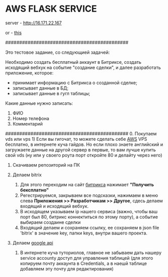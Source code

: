 # AWS FLASK SERVICE

server - http://16.171.22.167

or - [this](http://ec2-16-171-22-167.eu-north-1.compute.amazonaws.com)

############################################

Это тестовое задание, со следующией задачей:

Необходимо создать бесплатный аккаунт в Битриксе, создать исходящий вебхук на событие "создание сделки", и далее разработать приложение, которое:
- принимает информацию с Битрикса о созданной сделке;
- записывает данные в БД;
- записывает данные в гугл таблицы;

Какие данные нужно записать:

1. ФИО
2. Номер телефона
3. Комментарий


############################################
0. Покупаем vds или vps 
    1) Eсли вы гигочат, то можете сделать себе [AWS](https://portal.aws.amazon.com/billing/signup#/paymentinformation) VPS бесплатно, в интернете куча гайдов. Но если плохо знаете английский и загружаете данные на другой сервер в первые, то вам лучше купить свой vds (ну или у своего роута порт откройте 80 и делайту через него)   


1. Скачиваем репозиторий на ПК 


2. Делаем bitrix
   1) Для этого переходим на сайт [битрикса](https://www.bitrix24.ru/) нажимает <b>"Получить бексплатно"</b>
   2) Регестрируемся, закрываем все подсказки, нажимаем в меню слева <b>Приложения >> Разработчикам >> Другое</b>, сдесь делаем входящий и исходящий вебхук.
   3) В исходящем указываем ip нашего сервиса (важно, чтобы ваш порт был 80, битрикс коннектиться по этому порту), а событие выбираем создаине сделки
   4) Входящий делаем и сохраняем ссылку, ее сохраняем в json file 'bitrix' в значение key, папки keys, внутри вашего проекта.

    
3. Делаем [google api](https://console.cloud.google.com/apis/credentials/consent?hl=ru)
    1) В интернете куча туториолов, главное не забываем дать нашеру service accounty доступ для управления таблицей (для этого копируем почту аккаунта в Credentials, а в наешй таблице добавляем эту почту для редактирования)


